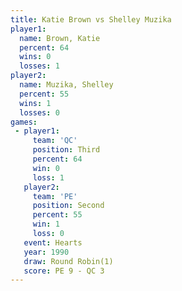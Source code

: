 ```yaml
---
title: Katie Brown vs Shelley Muzika
player1:               
  name: Brown, Katie   
  percent: 64          
  wins: 0              
  losses: 1            
player2:               
  name: Muzika, Shelley
  percent: 55          
  wins: 1              
  losses: 0            
games:
 - player1:         
     team: 'QC'     
     position: Third
     percent: 64    
     win: 0         
     loss: 1        
   player2:          
     team: 'PE'      
     position: Second
     percent: 55     
     win: 1          
     loss: 0         
   event: Hearts       
   year: 1990          
   draw: Round Robin(1)
   score: PE 9 - QC 3  
---
```

